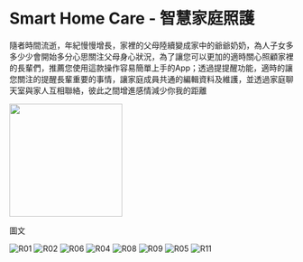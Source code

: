 # Smart Home Care - 智慧家庭照護

隨者時間流逝，年紀慢慢增長，家裡的父母陸續變成家中的爺爺奶奶，為人子女多多少少會開始多分心思關注父母身心狀況，為了讓您可以更加的適時關心照顧家裡的長輩們，推薦您使用這款操作容易簡單上手的App；透過提提醒功能，適時的讓您關注的提醒長輩重要的事情，讓家庭成員共通的編輯資料及維護，並透過家庭聊天室與家人互相聯絡，彼此之間增進感情減少你我的距離


[<img src="https://i.imgur.com/I58bWLd.png" width="200">](https://play.google.com/store/apps/details?id=com.czerny.smarthomecare)


圖文


![R01](https://user-images.githubusercontent.com/77201717/123233798-f3b54880-d50c-11eb-9b58-b8b7531b962b.png)
![R02](https://user-images.githubusercontent.com/77201717/123260156-d3df4e00-d527-11eb-96f5-baf7ac2cd195.png)
![R06](https://user-images.githubusercontent.com/77201717/123260213-e5c0f100-d527-11eb-9e6e-b58dd029bc7b.png)
![R04](https://user-images.githubusercontent.com/77201717/123260344-0a1ccd80-d528-11eb-85aa-60bf3dc82a55.png)
![R08](https://user-images.githubusercontent.com/77201717/123260700-73044580-d528-11eb-9c62-32c2f64ebc70.png)
![R09](https://user-images.githubusercontent.com/77201717/123260763-87e0d900-d528-11eb-93ec-41ef31cfa717.png)
![R05](https://user-images.githubusercontent.com/77201717/123260541-42241080-d528-11eb-855d-35410a80f71d.png)
![R11](https://user-images.githubusercontent.com/77201717/123260777-8dd6ba00-d528-11eb-826e-7907047f47bd.png)
